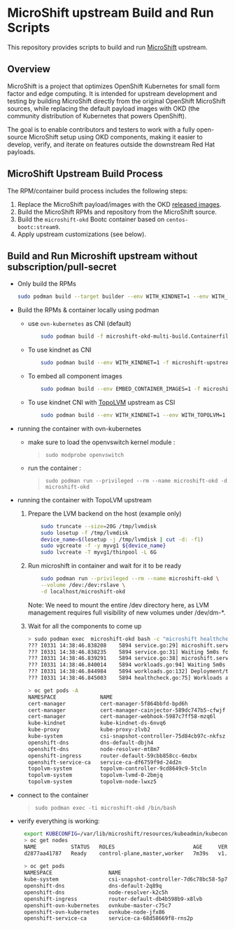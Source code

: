 # MicroShift upstream Build and Run Scripts
This repository provides scripts to build and run [MicroShift](https://github.com/openshift/microshift/) upstream.

## Overview

MicroShift is a project that optimizes OpenShift Kubernetes for small form factor and edge computing.
 It is intended for upstream development and testing by building MicroShift directly from the original OpenShift MicroShift sources, while replacing the default payload images with OKD (the community distribution of Kubernetes that powers OpenShift).

The goal is to enable contributors and testers to work with a fully open-source MicroShift setup using OKD components, making it easier to develop, verify, and iterate on features outside the downstream Red Hat payloads.

## MicroShift Upstream Build Process

The RPM/container build process includes the following steps:

1. Replace the MicroShift payload/images with the OKD [released images](https://github.com/okd-project/okd-scos/releases).
2. Build the MicroShift RPMs and repository from the MicroShift source.
3. Build the `microshift-okd` Bootc container based on `centos-bootc:stream9`.
4. Apply upstream customizations (see below).

## Build and Run Microshift upstream without subscription/pull-secret
- Only build the RPMs 
  ```bash
  sudo podman build --target builder --env WITH_KINDNET=1 --env WITH_TOPOLVM=1 -f microshift-okd-multi-build.Containerfile . -t microshift-okd
  ```
- Build the RPMs & container locally using podman

  - use `ovn-kubernetes` as CNI (default)
    ```bash
        sudo podman build -f microshift-okd-multi-build.Containerfile . -t microshift-okd
    ```
  - To use kindnet as CNI
    ```bash
        sudo podman build --env WITH_KINDNET=1 -f microshift-upstream/microshift-okd-multi-build.Containerfile . -t microshift-okd-4.19
    ```
  - To embed all component images
    ```bash
        sudo podman build --env EMBED_CONTAINER_IMAGES=1 -f microshift-upstream/microshift-okd-multi-build.Containerfile . -t microshift-okd
    ```
  - To use kindnet CNI with [TopoLVM](https://github.com/topolvm/topolvm) upstream as CSI 
    ```bash
        sudo podman build --env WITH_KINDNET=1 --env WITH_TOPOLVM=1 -f okd/src/microshift-okd-multi-build.Containerfile . -t microshift-okd
    ```

- running the container with ovn-kubernetes 
  - make sure to load the openvswitch kernel module  :
    > `sudo modprobe openvswitch`

  - run the container :
    > `sudo podman run --privileged --rm --name microshift-okd -d microshift-okd`

- running the container with TopoLVM upstream

    1. Prepare the LVM backend on the host (example only)
        ```bash
            sudo truncate --size=20G /tmp/lvmdisk
            sudo losetup -f /tmp/lvmdisk
            device_name=$(losetup -j /tmp/lvmdisk | cut -d: -f1)
            sudo vgcreate -f -y myvg1 ${device_name}
            sudo lvcreate -T myvg1/thinpool -L 6G
        ```

    1. Run microshift in container and wait for it to be ready
        ```bash
            sudo podman run --privileged --rm --name microshift-okd \
            --volume /dev:/dev:rslave \
            -d localhost/microshift-okd
        ```
        Note:  We need to mount the entire /dev directory here, as LVM management requires full visibility of new volumes under /dev/dm-*.
    1. Wait for all the components to come up 
        ```bash
        > sudo podman exec  microshift-okd bash -c "microshift healthcheck --namespace topolvm-system --deployments topolvm-controller "
        ??? I0331 14:38:46.838208    5894 service.go:29] microshift.service is enabled 
        ??? I0331 14:38:46.838235    5894 service.go:31] Waiting 5m0s for microshift.service to be ready
        ??? I0331 14:38:46.839291    5894 service.go:38] microshift.service is ready
        ??? I0331 14:38:46.840014    5894 workloads.go:94] Waiting 5m0s for deployment/topolvm-controller in topolvm-system
        ??? I0331 14:38:46.844984    5894 workloads.go:132] Deployment/topolvm-controller in topolvm-system is ready
        ??? I0331 14:38:46.845003    5894 healthcheck.go:75] Workloads are ready

        > oc get pods -A
        NAMESPACE              NAME                                       READY   STATUS    RESTARTS        AGE
        cert-manager           cert-manager-5f864bbfd-bpd6h               1/1     Running   0               4m49s
        cert-manager           cert-manager-cainjector-589dc747b5-cfwjf   1/1     Running   0               4m49s
        cert-manager           cert-manager-webhook-5987c7ff58-mzq6l      1/1     Running   0               4m49s
        kube-kindnet           kube-kindnet-ds-6nvq6                      1/1     Running   0               4m12s
        kube-proxy             kube-proxy-zlvb2                           1/1     Running   0               4m12s
        kube-system            csi-snapshot-controller-75d84cb97c-nkfsz   1/1     Running   0               4m50s
        openshift-dns          dns-default-dbjh4                          2/2     Running   0               4m1s
        openshift-dns          node-resolver-mt8m7                        1/1     Running   0               4m12s
        openshift-ingress      router-default-59cbb858cc-6mzbx            1/1     Running   0               4m49s
        openshift-service-ca   service-ca-df6759f9d-24d2n                 1/1     Running   0               4m49s
        topolvm-system         topolvm-controller-9cd8649c9-5tcln         5/5     Running   0               4m49s
        topolvm-system         topolvm-lvmd-0-2bmjq                       1/1     Running   0               4m1s
        topolvm-system         topolvm-node-lwxz5                         3/3     Running   1 (3m36s ago)   4m1s
        ```
- connect to the container
   > `sudo podman exec -ti microshift-okd /bin/bash`

- verify everything is working:
  ```bash
    export KUBECONFIG=/var/lib/microshift/resources/kubeadmin/kubeconfig
    > oc get nodes  
    NAME           STATUS   ROLES                         AGE     VERSION
    d2877aa41787   Ready    control-plane,master,worker   7m39s   v1.30.3
    
    > oc get pods
    NAMESPACE                  NAME                                       READY   STATUS    RESTARTS        AGE
    kube-system                csi-snapshot-controller-7d6c78bc58-5p7tb   1/1     Running   0               8m52s
    openshift-dns              dns-default-2q89q                          2/2     Running   0               7m34s
    openshift-dns              node-resolver-k2c5h                        1/1     Running   0               8m54s
    openshift-ingress          router-default-db4b598b9-x8lvb             1/1     Running   0               8m52s
    openshift-ovn-kubernetes   ovnkube-master-c75c7                       4/4     Running   1 (7m36s ago)   8m54s
    openshift-ovn-kubernetes   ovnkube-node-jfx86                         1/1     Running   0               8m54s
    openshift-service-ca       service-ca-68d58669f8-rns2p                1/1     Running   0               8m51s


  ```
  
